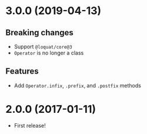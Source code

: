 # 3.0.0 (2019-04-13)
## Breaking changes
- Support `@loquat/core@3`
- `Operator` is no longer a class

## Features
- Add `Operator.infix`, `.prefix`, and `.postfix` methods

# 2.0.0 (2017-01-11)
- First release!
